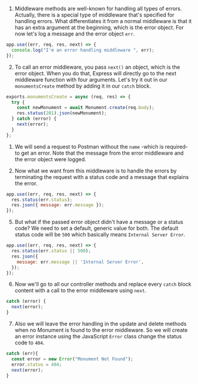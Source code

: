 1. Middleware methods are well-known for handling all types of errors. Actually, there is a special type of middleware that's specified for handling errors. What differentiates it from a normal middleware is that it has an extra argument at the beginning, which is the error object. For now let's log a message and the error object `err`.

```javascript
app.use((err, req, res, next) => {
  console.log("I'm an error handling middleware ", err);
});
```

2. To call an error middleware, you pass `next()` an object, which is the error object. When you do that, Express will directly go to the next middleware function with four arguments. Let's try it out in our `monumentsCreate` method by adding it in our `catch` block.

```javascript
exports.monumentsCreate = async (req, res) => {
  try {
    const newMonument = await Monument.create(req.body);
    res.status(201).json(newMonument);
  } catch (error) {
    next(error);
  }
};
```

1. We will send a request to Postman without the `name` -which is required- to get an error. Note that the message from the error middleware and the error object were logged.

2. Now what we want from this middleware is to handle the errors by terminating the request with a status code and a message that explains the error.

```javascript
app.use((err, req, res, next) => {
  res.status(err.status);
  res.json({ message: err.message });
});
```

5. But what if the passed error object didn't have a message or a status code? We need to set a default, generic value for both. The default status code will be `500` which basically means `Internal Server Error`.

```javascript
app.use((err, req, res, next) => {
  res.status(err.status || 500);
  res.json({
    message: err.message || 'Internal Server Error',
  });
});
```

6. Now we'll go to all our controller methods and replace every `catch` block content with a call to the error middleware using `next`.

```javascript
catch (error) {
  next(error);
}
```

7. Also we will leave the error handling in the update and delete methods when no Monument is found to the error middleware. So we will create an error instance using the JavaScript `Error` class change the status code to `404`.

```javascript
catch (err){
  const error = new Error("Monument Not Found");
  error.status = 404;
  next(error);
}
```
